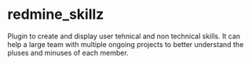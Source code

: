 redmine_skillz
==============

Plugin to create and display user tehnical and non technical skills. It can help a large team with multiple ongoing projects to better understand the pluses and minuses of each member.
